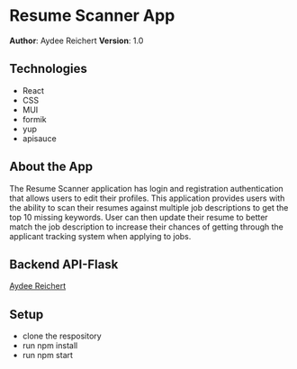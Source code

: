 # Resume Scanner App

**Author**: Aydee Reichert
**Version**: 1.0

## Technologies

- React 
- CSS
- MUI
- formik
- yup
- apisauce


## About the App

The Resume Scanner application has login and registration authentication that 
allows users to edit their profiles. This application provides users with the 
ability to scan their resumes against multiple job descriptions to get the 
top 10 missing keywords. User can then update their resume 
to better match the job description to increase their chances of getting
through the applicant tracking system when applying to jobs.

## Backend API-Flask
[Aydee Reichert](https://github.com/ReichertA2/Resume-Scanner-API.git)


## Setup
- clone the respository
- run npm install
- run npm start


